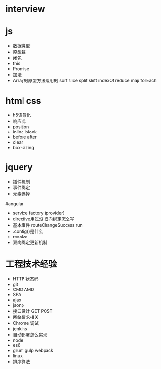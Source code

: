 interview
===============

# js

- 数据类型
- 原型链
- 闭包
- this
- Promise
- 加法
- Array的原型方法常用的 sort slice split shift indexOf reduce map forEach

# html css

- h5语意化
- 响应式
- position
- inline-block
- before after
- clear
- box-sizing

# jquery

- 插件机制
- 事件绑定
- 元素选择

#angular

- service factory (provider)
- directive用过没 双向绑定怎么写
- 基本事件 routeChangeSuccess run
- .config()是什么
- resolve
- 双向绑定更新机制


# 工程技术经验

- HTTP 状态码
- git
- CMD AMD
- SPA
- ajax
- jsonp
- 接口设计 GET POST
- 网络请求相关
- Chrome 调试
- jenkins
- 自动部署怎么实现
- node
- es6
- grunt gulp webpack
- linux
- 排序算法

